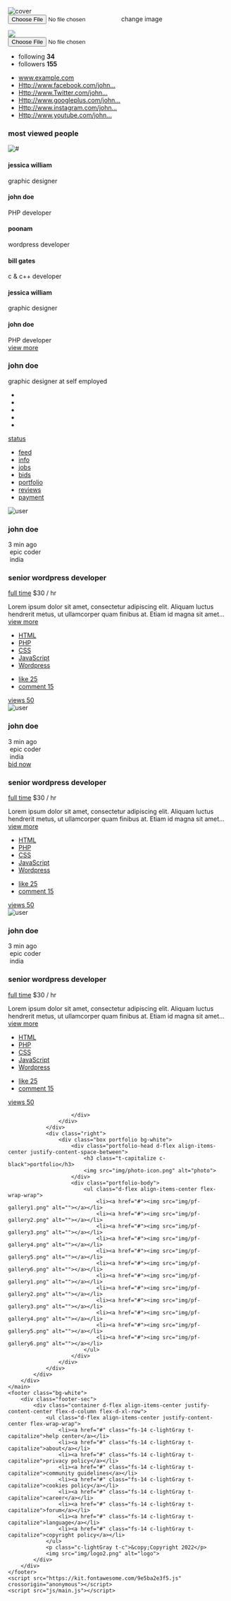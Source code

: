 <!DOCTYPE html>
<html lang="en">

<head>
    <meta charset="UTF-8">
    <meta http-equiv="X-UA-Compatible" content="IE=edge">
    <meta name="viewport" content="width=device-width, initial-scale=1.0">
    <link rel="stylesheet" href="css/general.css">
    <link rel="stylesheet" href="css/style.css">
    <title>Social Media Website</title>
</head>

<body class="bg-gray">
    <header class="bg-red" id="header"></header>
    <section class="cover-sec p-relative w-100">
        <img src="img/cover-img.jpg" alt="cover" class="w-100">
        <div class="add-pic-box w-100 p-absolute fs-16">
            <div class="container">
                <form action="#" class="d-flex">
                    <input type="file" id="file">
                    <label for="file" class="t-uppercase bg-white c-red b-rd-3 pointer">change image</label>
                </form>
            </div>
        </div>
    </section>
    <main>
        <div class="container">
            <div class="main-sec d-flex flex-d-column flex-d-l-row">
                <div class="left">
                    <div class="box box-1">
                        <div class="user-profile bg-white w-100 t-c">
                            <div class="user-pro-img p-relative t-c w-100">
                                <img src="img/user-pro-img.png" class="b-rd-50">
                                <div class="add-pic p-absolute">
                                    <input type="file" id="pic">
                                    <label for="pic" class="">
                                        <i class="fas fa-camera bg-red c-white b-rd-50 t-c fs-14 pointer"></i>
                                    </label>
                                </div>
                            </div>
                            <div class="user-pro-status w-100">
                                <ul class="flw-status d-flex align-items-center justify-content-center">
                                    <li>
                                        <span class="t-capitalize c-lightGray fs-16 d-block">following</span>
                                        <b class="fs-20 c-black">34</b>
                                    </li>
                                    <li>
                                        <span class="t-capitalize c-lightGray fs-16 d-block">followers</span>
                                        <b class="fs-20 c-black">155</b>
                                    </li>
                                </ul>
                            </div>
                            <ul class="social-links">
                                <li>
                                    <a href="#" class="w-100 c-blue fs-14 d-flex align-items-center">
                                        <i class="fs-20 fas fa-globe-europe"></i>
                                        www.example.com
                                    </a>
                                </li>
                                <li>
                                    <a href="#" class="w-100 c-blue fs-14 d-flex align-items-center">
                                        <i class="fs-20 fab fa-facebook-square"></i>
                                        Http://www.facebook.com/john...
                                    </a>
                                </li>
                                <li>
                                    <a href="#" class="w-100 c-blue fs-14 d-flex align-items-center">
                                        <i class="fs-20 fab fa-twitter"></i>
                                        Http://www.Twitter.com/john...
                                    </a>
                                </li>
                                <li>
                                    <a href="#" class="w-100 c-blue fs-14 d-flex align-items-center">
                                        <i class="fs-20 fab fa-google-plus-square"></i>
                                        Http://www.googleplus.com/john...
                                    </a>
                                </li>
                                <li>
                                    <a href="#" class="w-100 c-blue fs-14 d-flex align-items-center">
                                        <i class="fs-20 fab fa-instagram"></i>
                                        Http://www.instagram.com/john...
                                    </a>
                                </li>
                                <li>
                                    <a href="#" class="w-100 c-blue fs-14 d-flex align-items-center">
                                        <i class="fs-20 fab fa-youtube-square"></i>
                                        Http://www.youtube.com/john...
                                    </a>
                                </li>
                            </ul>
                        </div>
                    </div>
                    <div class="box box-2 bg-white">
                        <div class="sg-title d-flex align-items-center justify-content-space-between">
                            <h3 class="t-capitalize">most viewed people</h3>
                            <i class="fas fa-ellipsis-v pointer c-lightGray"></i>
                        </div>
                        <div class="sg-list">
                            <div class="sg-user d-flex">
                                <img src="img/s1.png" alt="#" class="t-capitalize c-white">
                                <div class="sg-text">
                                    <h4 class="t-capitalize">jessica william</h4>
                                    <span class="t-capitalize c-mediumGray">graphic designer</span>
                                </div>
                                <span
                                    class="c-lightGray d-flex align-items-center justify-content-center pointer b-rd-3">
                                    <i class="fas fa-plus"></i>
                                </span>
                            </div>
                            <div class="sg-user d-flex">
                                <img src="img/s2.png" alt="">
                                <div class="sg-text">
                                    <h4 class="t-capitalize">john doe</h4>
                                    <span class="t-capitalize c-mediumGray">PHP developer</span>
                                </div>
                                <span
                                    class="c-lightGray d-flex align-items-center justify-content-center pointer b-rd-3">
                                    <i class="fas fa-plus"></i>
                                </span>
                            </div>
                            <div class="sg-user d-flex">
                                <img src="img/s3.png" alt="">
                                <div class="sg-text">
                                    <h4 class="t-capitalize">poonam</h4>
                                    <span class="t-capitalize c-mediumGray">wordpress developer</span>
                                </div>
                                <span
                                    class="c-lightGray d-flex align-items-center justify-content-center pointer b-rd-3">
                                    <i class="fas fa-plus"></i>
                                </span>
                            </div>
                            <div class="sg-user d-flex">
                                <img src="img/s3.png" alt="">
                                <div class="sg-text">
                                    <h4 class="t-capitalize">bill gates</h4>
                                    <span class="t-capitalize c-mediumGray">c & c++ developer</span>
                                </div>
                                <span
                                    class="c-lightGray d-flex align-items-center justify-content-center pointer b-rd-3">
                                    <i class="fas fa-plus"></i>
                                </span>
                            </div>
                            <div class="sg-user d-flex">
                                <img src="img/s5.png" alt="">
                                <div class="sg-text">
                                    <h4 class="t-capitalize">jessica william</h4>
                                    <span class="t-capitalize c-mediumGray">graphic designer</span>
                                </div>
                                <span
                                    class="c-lightGray d-flex align-items-center justify-content-center pointer b-rd-3">
                                    <i class="fas fa-plus"></i>
                                </span>
                            </div>
                            <div class="sg-user d-flex">
                                <img src="img/s6.png" alt="">
                                <div class="sg-text">
                                    <h4 class="t-capitalize">john doe</h4>
                                    <span class="t-capitalize c-mediumGray">PHP developer</span>
                                </div>
                                <span
                                    class="c-lightGray d-flex align-items-center justify-content-center pointer b-rd-3">
                                    <i class="fas fa-plus"></i>
                                </span>
                            </div>
                            <div class="view-more t-c">
                                <a href="#" class="t-capitalize c-red fs-14">view more</a>
                            </div>
                        </div>
                    </div>
                </div>
                <div class="middle">
                    <div class="user-tab-sec">
                        <h3 class="c-black t-capitalize">john doe</h3>
                        <div class="user-tab-details">
                            <span class="t-capitalize c-mediumGray">graphic designer at self employed</span>
                            <ul class="d-flex align-items-center">
                                <li><i class="fs-16 fas fa-star"></i></li>
                                <li><i class="fs-16 fas fa-star"></i></li>
                                <li><i class="fs-16 fas fa-star"></i></li>
                                <li><i class="fs-16 fas fa-star"></i></li>
                                <li><i class="fs-16 fas fa-star-half-alt"></i></li>
                            </ul>
                            <a href="#" class="t-capitalize c-blue d-block">status</a>
                        </div>
                        <div class="tab-feed">
                            <ul class="d-flex align-items-center flex-wrap-wrap">
                                <li data-tab="feed" class="active">
                                    <a href="#" class="d-flex flex-d-column align-items-center c-lightGray fs-16">
                                        <i class="far fa-list-alt"></i>
                                        <span class="t-capitalize fs-16">feed</span>
                                    </a>
                                </li>
                                <li data-tab="info">
                                    <a href="#" class="d-flex flex-d-column align-items-center c-lightGray fs-16">
                                        <i class="far fa-question-circle"></i>
                                        <span class="t-capitalize fs-16">info</span>
                                    </a>
                                </li>
                                <li data-tab="jobs">
                                    <a href="#" class="d-flex flex-d-column align-items-center c-lightGray fs-16">
                                        <i class="far fa-bookmark"></i>
                                        <span class="t-capitalize fs-16">jobs</span>
                                    </a>
                                </li>
                                <li data-tab="bids">
                                    <a href="#" class="d-flex flex-d-column align-items-center c-lightGray fs-16">
                                        <i class="far fa-check-square"></i>
                                        <span class="t-capitalize fs-16">bids</span>
                                    </a>
                                </li>
                                <li data-tab="portfolio">
                                    <a href="#" class="d-flex flex-d-column align-items-center c-lightGray fs-16">
                                        <i class="fas fa-puzzle-piece"></i>
                                        <span class="t-capitalize fs-16">portfolio</span>
                                    </a>
                                </li>
                                <li data-tab="reviews">
                                    <a href="#" class="d-flex flex-d-column align-items-center c-lightGray fs-16">
                                        <i class="far fa-comment-dots"></i>
                                        <span class="t-capitalize fs-16">reviews</span>
                                    </a>
                                </li>
                                <li data-tab="payment">
                                    <a href="#" class="d-flex flex-d-column align-items-center c-lightGray fs-16">
                                        <i class="fas fa-wallet"></i>
                                        <span class="t-capitalize fs-16">payment</span>
                                    </a>
                                </li>
                            </ul>
                        </div>
                    </div>
                    <div class="product-feed-tab current" id="feed">
                        <div class="box bg-white">
                            <div class="post-section">
                                <div class="post-topbar d-flex align-items-center justify-content-space-between">
                                    <div class="user-info d-flex align-items-center">
                                        <img src="img/user-pic.png" alt="user">
                                        <div class="info">
                                            <h3 class="c-black t-capitalize">john doe</h3>
                                            <span class="c-lightGray">
                                                <i class="fas fa-clock"></i>
                                                3 min ago
                                            </span>
                                        </div>
                                    </div>
                                    <i class="fas fa-ellipsis-v c-lightGray pointer fs-16"></i>
                                </div>
                                <div class="epic-sec">
                                    <div class="details d-flex align-items-center">
                                        <div class="detail d-flex align-items-center">
                                            <img src="img/icon8.png" alt="">
                                            <span class="c-lightGray t-capitalize">epic coder</span>
                                        </div>
                                        <div class="detail d-flex align-items-center">
                                            <img src="img/icon9.png" alt="">
                                            <span class="c-lightGray t-capitalize">india</span>
                                        </div>
                                    </div>
                                    <div class="links d-flex align-items-center">
                                        <div class="link bg-green c-white b-rd-3 fs-20 pointer">
                                            <i class="far fa-bookmark t-c"></i>
                                        </div>
                                        <div class="link bg-red c-white b-rd-3 fs-20 pointer">
                                            <i class="far fa-envelope t-c"></i>
                                        </div>
                                    </div>
                                    <div class="job-desc">
                                        <h3 class="t-capitalize c-black fs-16">
                                            senior wordpress developer
                                        </h3>
                                        <div class="jod-det d-flex align-items-center">
                                            <a href="#" class="btn bg-blue c-white">full time</a>
                                            <span class="c-black fs-16">$30 / hr</span>
                                        </div>
                                        <p>Lorem ipsum dolor sit amet, consectetur adipiscing elit. Aliquam luctus
                                            hendrerit
                                            metus, ut ullamcorper quam finibus at. Etiam id magna sit amet...
                                            <a href="#" class="c-red">view more</a>
                                        </p>
                                        <ul class="skill-tags d-flex align-items-center flex-wrap-wrap">
                                            <li><a href="#" class="c-lightGray bg-gray fs-14">HTML</a></li>
                                            <li><a href="#" class="c-lightGray bg-gray fs-14">PHP</a></li>
                                            <li><a href="#" class="c-lightGray bg-gray fs-14">CSS</a></li>
                                            <li><a href="#" class="c-lightGray bg-gray fs-14">JavaScript</a></li>
                                            <li><a href="#" class="c-lightGray bg-gray fs-14">Wordpress</a></li>
                                        </ul>
                                        <div class="job-status-bar">
                                            <ul>
                                                <li>
                                                    <a href="#" class="t-capitalize c-lightGray fs-14">
                                                        <i class="fas fa-heart"></i>
                                                        like
                                                        <span>25</span>
                                                    </a>
                                                </li>
                                                <li>
                                                    <a href="#" class="t-capitalize c-lightGray fs-14">
                                                        <i class="fas fa-comment-alt"></i>
                                                        comment
                                                        <span>15</span>
                                                    </a>
                                                </li>
                                            </ul>
                                            <a href="#" class="t-capitalize c-lightGray fs-14">
                                                <i class="fas fa-eye"></i>
                                                views 50
                                            </a>
                                        </div>
                                    </div>
                                </div>
                            </div>
                        </div>
                        <div class="box bg-white">
                            <div class="post-section">
                                <div class="post-topbar d-flex align-items-center justify-content-space-between">
                                    <div class="user-info d-flex align-items-center">
                                        <img src="img/user-pic.png" alt="user">
                                        <div class="info">
                                            <h3 class="c-black t-capitalize">john doe</h3>
                                            <span class="c-lightGray">
                                                <i class="fas fa-clock"></i>
                                                3 min ago
                                            </span>
                                        </div>
                                    </div>
                                    <i class="fas fa-ellipsis-v c-lightGray pointer fs-16"></i>
                                </div>
                                <div class="epic-sec">
                                    <div class="details d-flex align-items-center">
                                        <div class="detail d-flex align-items-center">
                                            <img src="img/icon8.png" alt="">
                                            <span class="c-lightGray t-capitalize">epic coder</span>
                                        </div>
                                        <div class="detail d-flex align-items-center">
                                            <img src="img/icon9.png" alt="">
                                            <span class="c-lightGray t-capitalize">india</span>
                                        </div>
                                    </div>
                                    <div class="links d-flex align-items-center">
                                        <div class="link bg-green c-white b-rd-3 fs-20 pointer">
                                            <i class="far fa-bookmark t-c"></i>
                                        </div>
                                        <div class="link bg-red c-white b-rd-3 fs-20 pointer">
                                            <i class="far fa-envelope t-c"></i>
                                        </div>
                                        <a href="#" class="t-capitalize bg-blue c-white b-rd-3 bide">bid now</a>
                                    </div>
                                    <div class="job-desc">
                                        <h3 class="t-capitalize c-black fs-16">
                                            senior wordpress developer
                                        </h3>
                                        <div class="jod-det d-flex align-items-center">
                                            <a href="#" class="btn bg-blue c-white">full time</a>
                                            <span class="c-black fs-16">$30 / hr</span>
                                        </div>
                                        <p>Lorem ipsum dolor sit amet, consectetur adipiscing elit. Aliquam luctus
                                            hendrerit
                                            metus, ut ullamcorper quam finibus at. Etiam id magna sit amet...
                                            <a href="#" class="c-red">view more</a>
                                        </p>
                                        <ul class="skill-tags d-flex align-items-center flex-wrap-wrap">
                                            <li><a href="#" class="c-lightGray bg-gray fs-14">HTML</a></li>
                                            <li><a href="#" class="c-lightGray bg-gray fs-14">PHP</a></li>
                                            <li><a href="#" class="c-lightGray bg-gray fs-14">CSS</a></li>
                                            <li><a href="#" class="c-lightGray bg-gray fs-14">JavaScript</a></li>
                                            <li><a href="#" class="c-lightGray bg-gray fs-14">Wordpress</a></li>
                                        </ul>
                                        <div class="job-status-bar">
                                            <ul>
                                                <li>
                                                    <a href="#" class="t-capitalize c-lightGray fs-14">
                                                        <i class="fas fa-heart"></i>
                                                        like
                                                        <span>25</span>
                                                    </a>
                                                </li>
                                                <li>
                                                    <a href="#" class="t-capitalize c-lightGray fs-14">
                                                        <i class="fas fa-comment-alt"></i>
                                                        comment
                                                        <span>15</span>
                                                    </a>
                                                </li>
                                            </ul>
                                            <a href="#" class="t-capitalize c-lightGray fs-14">
                                                <i class="fas fa-eye"></i>
                                                views 50
                                            </a>
                                        </div>
                                    </div>
                                </div>
                            </div>
                        </div>
                        <div class="box bg-white">
                            <div class="post-section">
                                <div class="post-topbar d-flex align-items-center justify-content-space-between">
                                    <div class="user-info d-flex align-items-center">
                                        <img src="img/us-pc2.png" alt="user">
                                        <div class="info">
                                            <h3 class="c-black t-capitalize">john doe</h3>
                                            <span class="c-lightGray">
                                                <i class="fas fa-clock"></i>
                                                3 min ago
                                            </span>
                                        </div>
                                    </div>
                                    <i class="fas fa-ellipsis-v c-lightGray pointer fs-16"></i>
                                </div>
                                <div class="epic-sec">
                                    <div class="details d-flex align-items-center">
                                        <div class="detail d-flex align-items-center">
                                            <img src="img/icon8.png" alt="">
                                            <span class="c-lightGray t-capitalize">epic coder</span>
                                        </div>
                                        <div class="detail d-flex align-items-center">
                                            <img src="img/icon9.png" alt="">
                                            <span class="c-lightGray t-capitalize">india</span>
                                        </div>
                                    </div>
                                    <div class="links d-flex align-items-center">
                                        <div class="link bg-green c-white b-rd-3 fs-20 pointer">
                                            <i class="far fa-bookmark t-c"></i>
                                        </div>
                                        <div class="link bg-red c-white b-rd-3 fs-20 pointer">
                                            <i class="far fa-envelope t-c"></i>
                                        </div>
                                    </div>
                                    <div class="job-desc">
                                        <h3 class="t-capitalize c-black fs-16">
                                            senior wordpress developer
                                        </h3>
                                        <div class="jod-det d-flex align-items-center">
                                            <a href="#" class="btn bg-blue c-white">full time</a>
                                            <span class="c-black fs-16">$30 / hr</span>
                                        </div>
                                        <p>Lorem ipsum dolor sit amet, consectetur adipiscing elit. Aliquam luctus
                                            hendrerit
                                            metus, ut ullamcorper quam finibus at. Etiam id magna sit amet...
                                            <a href="#" class="c-red">view more</a>
                                        </p>
                                        <ul class="skill-tags d-flex align-items-center flex-wrap-wrap">
                                            <li><a href="#" class="c-lightGray bg-gray fs-14">HTML</a></li>
                                            <li><a href="#" class="c-lightGray bg-gray fs-14">PHP</a></li>
                                            <li><a href="#" class="c-lightGray bg-gray fs-14">CSS</a></li>
                                            <li><a href="#" class="c-lightGray bg-gray fs-14">JavaScript</a></li>
                                            <li><a href="#" class="c-lightGray bg-gray fs-14">Wordpress</a></li>
                                        </ul>
                                        <div class="job-status-bar">
                                            <ul>
                                                <li>
                                                    <a href="#" class="t-capitalize c-lightGray fs-14">
                                                        <i class="fas fa-heart"></i>
                                                        like
                                                        <span>25</span>
                                                    </a>
                                                </li>
                                                <li>
                                                    <a href="#" class="t-capitalize c-lightGray fs-14">
                                                        <i class="fas fa-comment-alt"></i>
                                                        comment
                                                        <span>15</span>
                                                    </a>
                                                </li>
                                            </ul>
                                            <a href="#" class="t-capitalize c-lightGray fs-14">
                                                <i class="fas fa-eye"></i>
                                                views 50
                                            </a>
                                        </div>
                                    </div>
                                </div>
                            </div>
                        </div>
                    </div>
                    <div class="produc-feed-tab" id="info">
                        <div class="box bg-white">

                        </div>
                    </div>
                </div>
                <div class="right">
                    <div class="box portfolio bg-white">
                        <div class="portfolio-head d-flex align-items-center justify-content-space-between">
                            <h3 class="t-capitalize c-black">portfolio</h3>
                            <img src="img/photo-icon.png" alt="photo">
                        </div>
                        <div class="portfolio-body">
                            <ul class="d-flex align-items-center flex-wrap-wrap">
                                <li><a href="#"><img src="img/pf-gallery1.png" alt=""></a></li>
                                <li><a href="#"><img src="img/pf-gallery2.png" alt=""></a></li>
                                <li><a href="#"><img src="img/pf-gallery3.png" alt=""></a></li>
                                <li><a href="#"><img src="img/pf-gallery4.png" alt=""></a></li>
                                <li><a href="#"><img src="img/pf-gallery5.png" alt=""></a></li>
                                <li><a href="#"><img src="img/pf-gallery6.png" alt=""></a></li>
                                <li><a href="#"><img src="img/pf-gallery1.png" alt=""></a></li>
                                <li><a href="#"><img src="img/pf-gallery2.png" alt=""></a></li>
                                <li><a href="#"><img src="img/pf-gallery3.png" alt=""></a></li>
                                <li><a href="#"><img src="img/pf-gallery4.png" alt=""></a></li>
                                <li><a href="#"><img src="img/pf-gallery5.png" alt=""></a></li>
                                <li><a href="#"><img src="img/pf-gallery6.png" alt=""></a></li>
                            </ul>
                        </div>
                    </div>
                </div>
            </div>
        </div>
    </main>
    <footer class="bg-white">
        <div class="footer-sec">
            <div class="container d-flex align-items-center justify-content-center flex-d-column flex-d-xl-row">
                <ul class="d-flex align-items-center justify-content-center flex-wrap-wrap">
                    <li><a href="#" class="fs-14 c-lightGray t-capitalize">help center</a></li>
                    <li><a href="#" class="fs-14 c-lightGray t-capitalize">about</a></li>
                    <li><a href="#" class="fs-14 c-lightGray t-capitalize">privacy policy</a></li>
                    <li><a href="#" class="fs-14 c-lightGray t-capitalize">community guidelines</a></li>
                    <li><a href="#" class="fs-14 c-lightGray t-capitalize">cookies policy</a></li>
                    <li><a href="#" class="fs-14 c-lightGray t-capitalize">career</a></li>
                    <li><a href="#" class="fs-14 c-lightGray t-capitalize">forum</a></li>
                    <li><a href="#" class="fs-14 c-lightGray t-capitalize">language</a></li>
                    <li><a href="#" class="fs-14 c-lightGray t-capitalize">copyright policy</a></li>
                </ul>
                <p class="c-lightGray t-c">&copy;Copyright 2022</p>
                <img src="img/logo2.png" alt="logo">
            </div>
        </div>
    </footer>
    <script src="https://kit.fontawesome.com/9e5ba2e3f5.js" crossorigin="anonymous"></script>
    <script src="js/main.js"></script>
</body>

</html>
